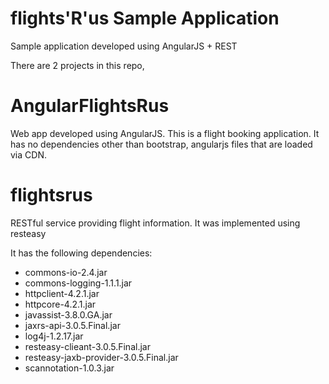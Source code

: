 flights'R'us Sample Application
================================
Sample application developed using AngularJS + REST

There are 2 projects in this repo,

AngularFlightsRus
===================
Web app developed using AngularJS. This is a flight booking application.
It has no dependencies other than bootstrap, angularjs files that are loaded via CDN.

flightsrus
===========
RESTful service providing flight information. It was implemented using resteasy

It has the following dependencies:
- commons-io-2.4.jar
- commons-logging-1.1.1.jar
- httpclient-4.2.1.jar
- httpcore-4.2.1.jar
- javassist-3.8.0.GA.jar
- jaxrs-api-3.0.5.Final.jar
- log4j-1.2.17.jar
- resteasy-clieant-3.0.5.Final.jar
- resteasy-jaxb-provider-3.0.5.Final.jar
- scannotation-1.0.3.jar

